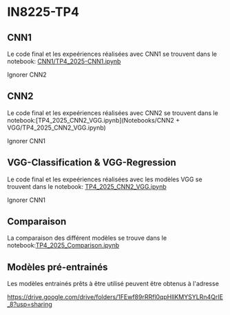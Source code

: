 # IN8225-TP4

## CNN1
  
Le code final et les expeériences réalisées avec CNN1 se trouvent dans le notebook: [CNN1/TP4_2025-CNN1.ipynb](Notebooks/CNN1/TP4_2025-CNN1.ipynb) 

Ignorer CNN2

## CNN2

Le code final et les expeériences réalisées avec CNN2 se trouvent dans le notebook:[TP4_2025_CNN2_VGG.ipynb](Notebooks/CNN2 + VGG/TP4_2025_CNN2_VGG.ipynb) 

Ignorer CNN1

## VGG-Classification & VGG-Regression

Le code final et les expeériences réalisées avec les modèles VGG se trouvent dans le notebook: [TP4_2025_CNN2_VGG.ipynb](Notebooks/CNN2%20VGG/TP4_2025_CNN2_VGG.ipynb) 

Ignorer CNN1

## Comparaison

La comparaison des différent modèles se trouve dans le notebook:[TP4_2025_Comparison.ipynb](Notebooks/Comparaison/TP4_2025_Comparison.ipynb)  

## Modèles pré-entrainés
Les modèles entrainés prêts à être utilisé peuvent être obtenus à l'adresse

https://drive.google.com/drive/folders/1FEwf89rRRfl0qpHllKMYSYLRn4QrIE_8?usp=sharing
